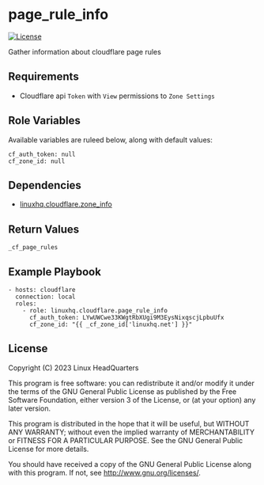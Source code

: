 # page\_rule\_info

[![License](https://img.shields.io/badge/license-GPLv3-brightgreen.svg?style=flat)](COPYING)

Gather information about cloudflare page rules

## Requirements

* Cloudflare api `Token` with `View` permissions to `Zone Settings`

## Role Variables

Available variables are ruleed below, along with default values:

    cf_auth_token: null
    cf_zone_id: null

## Dependencies

* [linuxhq.cloudflare.zone_info](https://github.com/linuxhq/ansible-collection-cloudflare/tree/main/roles/zone_info)

## Return Values

    _cf_page_rules

## Example Playbook

    - hosts: cloudflare
      connection: local
      roles:
        - role: linuxhq.cloudflare.page_rule_info
          cf_auth_token: LYwUWCwe33KWgtRbXUgi9M3EysNixqscjLpbuUfx
          cf_zone_id: "{{ _cf_zone_id['linuxhq.net'] }}"

## License

Copyright (C) 2023 Linux HeadQuarters

This program is free software: you can redistribute it and/or modify
it under the terms of the GNU General Public License as published by
the Free Software Foundation, either version 3 of the License, or
(at your option) any later version.

This program is distributed in the hope that it will be useful,
but WITHOUT ANY WARRANTY; without even the implied warranty of
MERCHANTABILITY or FITNESS FOR A PARTICULAR PURPOSE. See the
GNU General Public License for more details.

You should have received a copy of the GNU General Public License
along with this program. If not, see <http://www.gnu.org/licenses/>.
